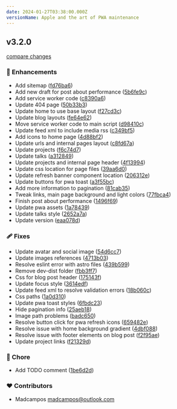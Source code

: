 ```yaml
---
date: 2024-01-27T03:38:00.000Z
versionName: Apple and the art of PWA maintenance
---
```

## v3.2.0

[compare changes](https://github.com/madcampos/madcampos.github.io/compare/v3.1.0...v3.2.0)

### 🚀 Enhancements

- Add sitemap ([fd76ba6](https://github.com/madcampos/madcampos.github.io/commit/fd76ba6))
- Add new draft for post about performance ([5b6fe9c](https://github.com/madcampos/madcampos.github.io/commit/5b6fe9c))
- Add service worker code ([c8390a6](https://github.com/madcampos/madcampos.github.io/commit/c8390a6))
- Update 404 page ([50b33b3](https://github.com/madcampos/madcampos.github.io/commit/50b33b3))
- Update home to use base layout ([f27cd3c](https://github.com/madcampos/madcampos.github.io/commit/f27cd3c))
- Update blog layouts ([fe64e62](https://github.com/madcampos/madcampos.github.io/commit/fe64e62))
- Move service worker code to main script ([d98410c](https://github.com/madcampos/madcampos.github.io/commit/d98410c))
- Update feed xml to include media rss ([c349bf5](https://github.com/madcampos/madcampos.github.io/commit/c349bf5))
- Add icons to home page ([4d88bf2](https://github.com/madcampos/madcampos.github.io/commit/4d88bf2))
- Update urls and internal pages layout ([c8fd67a](https://github.com/madcampos/madcampos.github.io/commit/c8fd67a))
- Update projects ([f6c74d7](https://github.com/madcampos/madcampos.github.io/commit/f6c74d7))
- Update talks ([a312849](https://github.com/madcampos/madcampos.github.io/commit/a312849))
- Update projects and internal page header ([4f13994](https://github.com/madcampos/madcampos.github.io/commit/4f13994))
- Update css location for page files ([39aa6d0](https://github.com/madcampos/madcampos.github.io/commit/39aa6d0))
- Update refresh banner component location ([206312e](https://github.com/madcampos/madcampos.github.io/commit/206312e))
- Update buttons for pwa toast ([a3f55bc](https://github.com/madcampos/madcampos.github.io/commit/a3f55bc))
- Add more information to pagination ([81cab35](https://github.com/madcampos/madcampos.github.io/commit/81cab35))
- Tweak links, main page background and light colors ([77fbca4](https://github.com/madcampos/madcampos.github.io/commit/77fbca4))
- Finish post about performance ([1496f69](https://github.com/madcampos/madcampos.github.io/commit/1496f69))
- Update pwa assets ([1a78439](https://github.com/madcampos/madcampos.github.io/commit/1a78439))
- Update talks style ([2652a7a](https://github.com/madcampos/madcampos.github.io/commit/2652a7a))
- Update version ([eaa078d](https://github.com/madcampos/madcampos.github.io/commit/eaa078d))

### 🩹 Fixes

- Update avatar and social image ([54d6cc7](https://github.com/madcampos/madcampos.github.io/commit/54d6cc7))
- Update images references ([4713b03](https://github.com/madcampos/madcampos.github.io/commit/4713b03))
- Resolve eslint error with astro files ([439b599](https://github.com/madcampos/madcampos.github.io/commit/439b599))
- Remove dev-dist folder ([fbb3ff7](https://github.com/madcampos/madcampos.github.io/commit/fbb3ff7))
- Css for blog post header ([175143f](https://github.com/madcampos/madcampos.github.io/commit/175143f))
- Update focus style ([3614edf](https://github.com/madcampos/madcampos.github.io/commit/3614edf))
- Update feed xml to resolve validation errors ([18b060c](https://github.com/madcampos/madcampos.github.io/commit/18b060c))
- Css paths ([1a0d310](https://github.com/madcampos/madcampos.github.io/commit/1a0d310))
- Update pwa toast styles ([6fbdc23](https://github.com/madcampos/madcampos.github.io/commit/6fbdc23))
- Hide pagination info ([25aeb18](https://github.com/madcampos/madcampos.github.io/commit/25aeb18))
- Image path problems ([badc650](https://github.com/madcampos/madcampos.github.io/commit/badc650))
- Resolve button click for pwa refresh icons ([659482e](https://github.com/madcampos/madcampos.github.io/commit/659482e))
- Resolve issue with home background gradient ([4dbf088](https://github.com/madcampos/madcampos.github.io/commit/4dbf088))
- Resolve issue with footer elements on blog post ([f2f95ae](https://github.com/madcampos/madcampos.github.io/commit/f2f95ae))
- Update project links ([f21329d](https://github.com/madcampos/madcampos.github.io/commit/f21329d))

### 🏡 Chore

- Add TODO comment ([1be6d2d](https://github.com/madcampos/madcampos.github.io/commit/1be6d2d))

### ❤️ Contributors

- Madcampos <madcampos@outlook.com>
